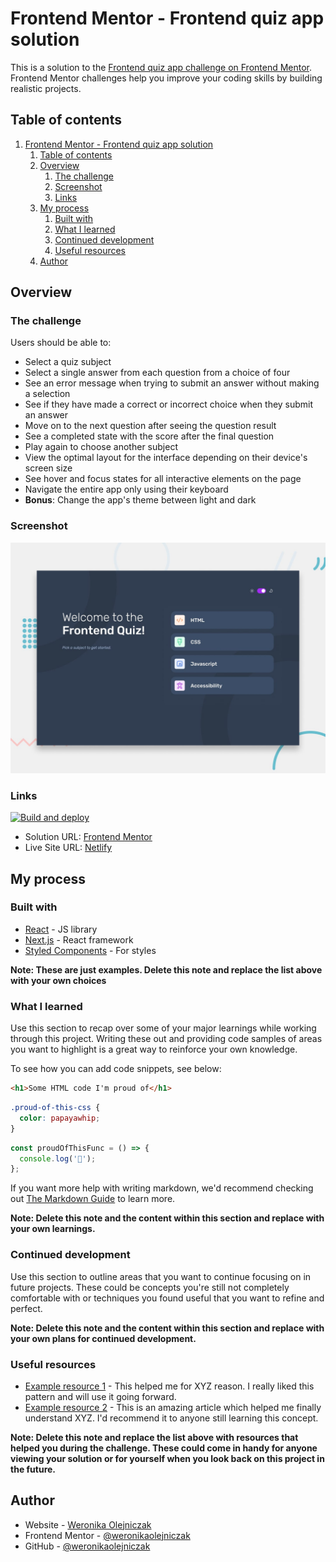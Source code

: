 # Frontend Mentor - Frontend quiz app solution

This is a solution to the [Frontend quiz app challenge on Frontend Mentor](https://www.frontendmentor.io/challenges/frontend-quiz-app-BE7xkzXQnU). Frontend Mentor challenges help you improve your coding skills by building realistic projects.

## Table of contents

1. [Frontend Mentor - Frontend quiz app solution](#frontend-mentor---frontend-quiz-app-solution)
   1. [Table of contents](#table-of-contents)
   2. [Overview](#overview)
      1. [The challenge](#the-challenge)
      2. [Screenshot](#screenshot)
      3. [Links](#links)
   3. [My process](#my-process)
      1. [Built with](#built-with)
      2. [What I learned](#what-i-learned)
      3. [Continued development](#continued-development)
      4. [Useful resources](#useful-resources)
   4. [Author](#author)

## Overview

### The challenge

Users should be able to:

- Select a quiz subject
- Select a single answer from each question from a choice of four
- See an error message when trying to submit an answer without making a selection
- See if they have made a correct or incorrect choice when they submit an answer
- Move on to the next question after seeing the question result
- See a completed state with the score after the final question
- Play again to choose another subject
- View the optimal layout for the interface depending on their device's screen size
- See hover and focus states for all interactive elements on the page
- Navigate the entire app only using their keyboard
- **Bonus**: Change the app's theme between light and dark

### Screenshot

![](./screenshot.jpg)

### Links

[![Build and deploy](https://github.com/weronikaolejniczak/frontend-quiz-app/actions/workflows/build.yaml/badge.svg?branch=main)](https://github.com/weronikaolejniczak/frontend-quiz-app/actions/workflows/build.yaml)

- Solution URL: [Frontend Mentor](https://your-solution-url.com)
- Live Site URL: [Netlify](https://your-live-site-url.com)

## My process

### Built with

- [React](https://reactjs.org/) - JS library
- [Next.js](https://nextjs.org/) - React framework
- [Styled Components](https://styled-components.com/) - For styles

**Note: These are just examples. Delete this note and replace the list above with your own choices**

### What I learned

Use this section to recap over some of your major learnings while working through this project. Writing these out and providing code samples of areas you want to highlight is a great way to reinforce your own knowledge.

To see how you can add code snippets, see below:

```html
<h1>Some HTML code I'm proud of</h1>
```

```css
.proud-of-this-css {
  color: papayawhip;
}
```

```js
const proudOfThisFunc = () => {
  console.log('🎉');
};
```

If you want more help with writing markdown, we'd recommend checking out [The Markdown Guide](https://www.markdownguide.org/) to learn more.

**Note: Delete this note and the content within this section and replace with your own learnings.**

### Continued development

Use this section to outline areas that you want to continue focusing on in future projects. These could be concepts you're still not completely comfortable with or techniques you found useful that you want to refine and perfect.

**Note: Delete this note and the content within this section and replace with your own plans for continued development.**

### Useful resources

- [Example resource 1](https://www.example.com) - This helped me for XYZ reason. I really liked this pattern and will use it going forward.
- [Example resource 2](https://www.example.com) - This is an amazing article which helped me finally understand XYZ. I'd recommend it to anyone still learning this concept.

**Note: Delete this note and replace the list above with resources that helped you during the challenge. These could come in handy for anyone viewing your solution or for yourself when you look back on this project in the future.**

## Author

- Website - [Weronika Olejniczak](https://www.your-site.com)
- Frontend Mentor - [@weronikaolejniczak](https://www.frontendmentor.io/profile/weronikaolejniczak)
- GitHub - [@weronikaolejniczak](https://github.com/weronikaolejniczak)
